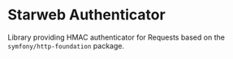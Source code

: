 # Starweb Authenticator

Library providing HMAC authenticator for Requests based on the `symfony/http-foundation` package. 
